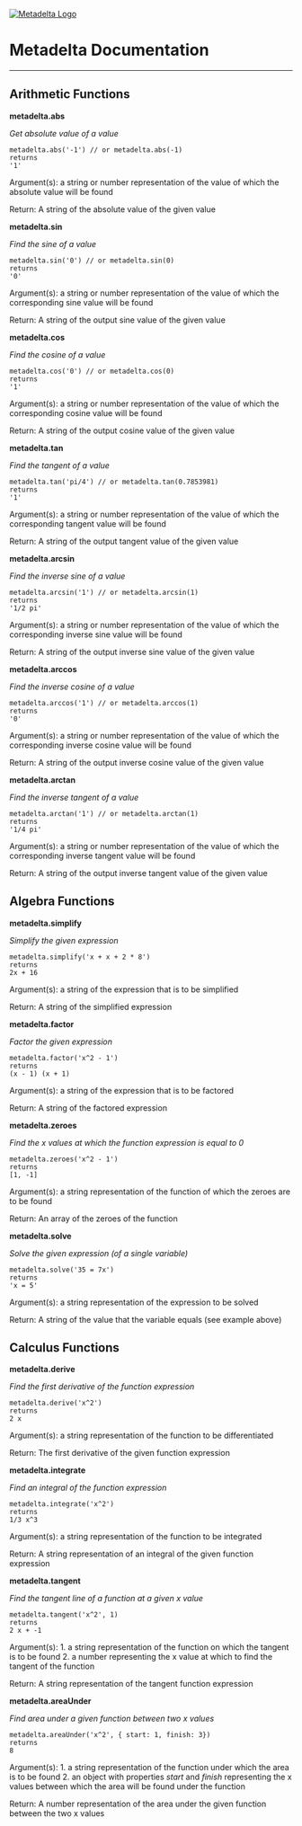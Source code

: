 [![Metadelta Logo](http://aunyks.com/metadelta/assets/metadelta-logo-transparent.png)](https://aunyks.com/metadelta)
# Metadelta Documentation
______________________________________________  
## Arithmetic Functions
**metadelta.abs**

*Get absolute value of a value*
```
metadelta.abs('-1') // or metadelta.abs(-1)
returns
'1'
```
Argument(s): a string or number representation of the value of which the absolute value will be found

Return: A string of the absolute value of the given value  

**metadelta.sin**

*Find the sine of a value*
```
metadelta.sin('0') // or metadelta.sin(0)
returns
'0'
```
Argument(s): a string or number representation of the value of which the corresponding sine value will be found

Return: A string of the output sine value of the given value  

**metadelta.cos**

*Find the cosine of a value*
```
metadelta.cos('0') // or metadelta.cos(0)
returns
'1'
```
Argument(s): a string or number representation of the value of which the corresponding cosine value will be found

Return: A string of the output cosine value of the given value  

**metadelta.tan**

*Find the tangent of a value*
```
metadelta.tan('pi/4') // or metadelta.tan(0.7853981)
returns
'1'
```
Argument(s): a string or number representation of the value of which the corresponding tangent value will be found

Return: A string of the output tangent value of the given value  

**metadelta.arcsin**

*Find the inverse sine of a value*
```
metadelta.arcsin('1') // or metadelta.arcsin(1)
returns
'1/2 pi'
```
Argument(s): a string or number representation of the value of which the corresponding inverse sine value will be found

Return: A string of the output inverse sine value of the given value  

**metadelta.arccos**

*Find the inverse cosine of a value*
```
metadelta.arccos('1') // or metadelta.arccos(1)
returns
'0'
```
Argument(s): a string or number representation of the value of which the corresponding inverse cosine value will be found

Return: A string of the output inverse cosine value of the given value  

**metadelta.arctan**

*Find the inverse tangent of a value*
```
metadelta.arctan('1') // or metadelta.arctan(1)
returns
'1/4 pi'
```
Argument(s): a string or number representation of the value of which the corresponding inverse tangent value will be found

Return: A string of the output inverse tangent value of the given value  

## Algebra Functions

**metadelta.simplify**

*Simplify the given expression*
```
metadelta.simplify('x + x + 2 * 8')
returns
2x + 16
```
Argument(s): a string of the expression that is to be simplified

Return: A string of the simplified expression  

**metadelta.factor**

*Factor the given expression*
```
metadelta.factor('x^2 - 1')
returns
(x - 1) (x + 1)
```
Argument(s): a string of the expression that is to be factored

Return: A string of the factored expression  

**metadelta.zeroes**

*Find the x values at which the function expression is equal to 0*
```
metadelta.zeroes('x^2 - 1')
returns
[1, -1]
```
Argument(s): a string representation of the function of which the zeroes are to be found

Return: An array of the zeroes of the function  

**metadelta.solve**

*Solve the given expression (of a single variable)*
```
metadelta.solve('35 = 7x')
returns
'x = 5'
```
Argument(s): a string representation of the expression to be solved

Return: A string of the value that the variable equals (see example above)  

## Calculus Functions

**metadelta.derive**

*Find the first derivative of the function expression*
```
metadelta.derive('x^2')
returns
2 x
```
Argument(s): a string representation of the function to be differentiated

Return: The first derivative of the given function expression  

**metadelta.integrate**

*Find an integral of the function expression*
```
metadelta.integrate('x^2')
returns
1/3 x^3
```
Argument(s): a string representation of the function to be integrated

Return: A string representation of an integral of the given function expression  

**metadelta.tangent**

*Find the tangent line of a function at a given x value*
```
metadelta.tangent('x^2', 1)
returns
2 x + -1
```
Argument(s): 1. a string representation of the function on which the tangent is to be found 2. a number representing the x value at which to find the tangent of the function

Return: A string representation of the tangent function expression  

**metadelta.areaUnder**

*Find area under a given function between two x values*
```
metadelta.areaUnder('x^2', { start: 1, finish: 3})
returns
8
```
Argument(s): 1. a string representation of the function under which the area is to be found 2. an object with properties *start* and *finish* representing the x values between which the area will be found under the function

Return: A number representation of the area under the given function between the two x values  
